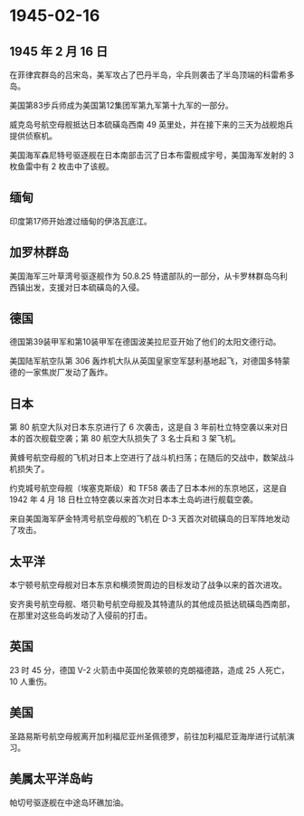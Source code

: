 # 1945-02-16

## 1945 年 2 月 16 日

在菲律宾群岛的吕宋岛，美军攻占了巴丹半岛，伞兵则袭击了半岛顶端的科雷希多岛。

美国第83步兵师成为美国第12集团军第九军第十九军的一部分。

威克岛号航空母舰抵达日本硫磺岛西南 49
英里处，并在接下来的三天为战舰炮兵提供侦察机。

美国海军森尼特号驱逐舰在日本南部击沉了日本布雷舰成宇号，美国海军发射的 3
枚鱼雷中有 2 枚击中了该舰。

## 缅甸

印度第17师开始渡过缅甸的伊洛瓦底江。

## 加罗林群岛

美国海军三叶草湾号驱逐舰作为 50.8.25
特遣部队的一部分，从卡罗林群岛乌利西镇出发，支援对日本硫磺岛的入侵。

## 德国

德国第39装甲军和第10装甲军在德国波美拉尼亚开始了他们的太阳文德行动。

美国陆军航空队第 306
轰炸机大队从英国皇家空军瑟利基地起飞，对德国多特蒙德的一家焦炭厂发动了轰炸。

## 日本

第 80 航空大队对日本东京进行了 6 次袭击，这是自 3
年前杜立特空袭以来对日本的首次舰载空袭；第 80 航空大队损失了 3 名士兵和
3 架飞机。

黄蜂号航空母舰的飞机对日本上空进行了战斗机扫荡；在随后的交战中，数架战斗机损失了。

约克城号航空母舰（埃塞克斯级）和 TF58 袭击了日本本州的东京地区，这是自
1942 年 4 月 18 日杜立特空袭以来首次对日本本土岛屿进行舰载空袭。

来自美国海军萨金特湾号航空母舰的飞机在 D-3
天首次对硫磺岛的日军阵地发动了攻击。

## 太平洋

本宁顿号航空母舰对日本东京和横须贺周边的目标发动了战争以来的首次进攻。

安齐奥号航空母舰、塔贝勒号航空母舰及其特遣队的其他成员抵达硫磺岛西南部，在那里对这些岛屿发动了入侵前的打击。

## 英国

23 时 45 分，德国 V-2 火箭击中英国伦敦莱顿的克朗福德路，造成 25
人死亡，10 人重伤。

## 美国

圣路易斯号航空母舰离开加利福尼亚州圣佩德罗，前往加利福尼亚海岸进行试航演习。

## 美属太平洋岛屿

帕切号驱逐舰在中途岛环礁加油。

